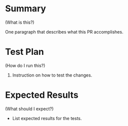 # Summary

(What is this?)

One paragraph that describes what this PR accomplishes.

# Test Plan

(How do I run this?)

1. Instruction on how to test the changes.

# Expected Results

(What should I expect?)

* List expected results for the tests.
